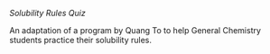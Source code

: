 *Solubility Rules Quiz*

An adaptation of a program by Quang To to help General Chemistry students practice their solubility rules.